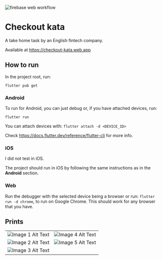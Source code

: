 ![firebase web workflow](https://github.com/HVitureira/checkout-kata/actions/workflows/firebase-hosting-merge.yml/badge.svg)

# Checkout kata

A take home task by an English fintech company.

Available at https://checkout-kata.web.app

## How to run

In the project root, run:

``` flutter pub get ```

### Android
To run for Android, you can just debug or, if you have attached devices, run:

``` flutter run ```

You can attach devices with: ``` flutter attach -d <DEVICE_ID> ```

Check https://docs.flutter.dev/reference/flutter-cli for more info.

### iOS

I did not test in iOS.

The project should run in iOS by following the same instructions as in the <b>Android</b> section.

### Web

Run the debugger with the selected device being a browser or run: ``` flutter run -d chrome ```, to run on Google Chrome.
This should work for any browser that you have.

## Prints

|||
|---|---|
| ![Image 1 Alt Text](/images/1.png) | ![Image 4 Alt Text](/images/4.png) |
| ![Image 2 Alt Text](/images/2.png) | ![Image 5 Alt Text](/images/5.png) |
| ![Image 3 Alt Text](/images/3.png) | |